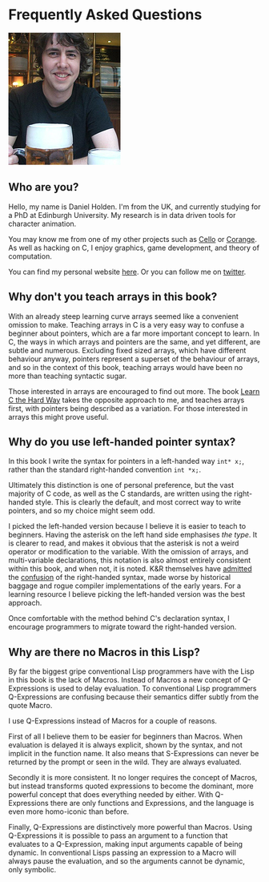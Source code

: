 Frequently Asked Questions
==========================

![me](img/me.png "Me &bull; Drinking a beer")


Who are you?
------------

Hello, my name is Daniel Holden. I'm from the UK, and currently studying for a PhD at Edinburgh University. My research is in data driven tools for character animation.

You may know me from one of my other projects such as [Cello](http://libcello.org) or [Corange](https://github.com/orangeduck/Corangea). As well as hacking on C, I enjoy graphics, game development, and theory of computation.

You can find my personal website [here](http://theorangeduck.com/). Or you can follow me on [twitter](https://twitter.com/anorangeduck).


Why don't you teach arrays in this book?
----------------------------------------

With an already steep learning curve arrays seemed like a convenient omission to make. Teaching arrays in C is a very easy way to confuse a beginner about pointers, which are a far more important concept to learn. In C, the ways in which arrays and pointers are the same, and yet different, are subtle and numerous. Excluding fixed sized arrays, which have different behaviour anyway, pointers represent a superset of the behaviour of arrays, and so in the context of this book, teaching arrays would have been no more than teaching syntactic sugar.

Those interested in arrays are encouraged to find out more. The book [Learn C the Hard Way](http://c.learncodethehardway.org/) takes the opposite approach to me, and teaches arrays first, with pointers being described as a variation. For those interested in arrays this might prove useful.


Why do you use left-handed pointer syntax?
------------------------------------------

In this book I write the syntax for pointers in a left-handed way `int* x;`, rather than the standard right-handed convention `int *x;`.

Ultimately this distinction is one of personal preference, but the vast majority of C code, as well as the C standards, are written using the right-handed style. This is clearly the default, and most correct way to write pointers, and so my choice might seem odd.

I picked the left-handed version because I believe it is easier to teach to beginners. Having the asterisk on the left hand side emphasises *the type*. It is clearer to read, and makes it obvious that the asterisk is not a weird operator or modification to the variable. With the omission of arrays, and multi-variable declarations, this notation is also almost entirely consistent within this book, and when not, it is noted. K&amp;R themselves have [admitted](http://blog.golang.org/gos-declaration-syntax) the [confusion](http://cm.bell-labs.com/cm/cs/who/dmr/chist.html) of the right-handed syntax, made worse by historical baggage and rogue compiler implementations of the early years. For a learning resource I believe picking the left-handed version was the best approach.

Once comfortable with the method behind C's declaration syntax, I encourage programmers to migrate toward the right-handed version.


Why are there no Macros in this Lisp?
-------------------------------------

By far the biggest gripe conventional Lisp programmers have with the Lisp in this book is the lack of Macros. Instead of Macros a new concept of Q-Expressions is used to delay evaluation. To conventional Lisp programmers Q-Expressions are confusing because their semantics differ subtly from the quote Macro.

I use Q-Expressions instead of Macros for a couple of reasons.

First of all I believe them to be easier for beginners than Macros. When evaluation is delayed it is always explicit, shown by the syntax, and not implicit in the function name. It also means that S-Expressions can never be returned by the prompt or seen in the wild. They are always evaluated.

Secondly it is more consistent. It no longer requires the concept of Macros, but instead transforms quoted expressions to become the dominant, more powerful concept that does everything needed by either. With Q-Expressions there are only functions and Expressions, and the language is even more homo-iconic than before.

Finally, Q-Expressions are distinctively more powerful than Macros. Using Q-Expressions it is possible to pass an argument to a function that evaluates to a Q-Expression, making input arguments capable of being dynamic. In conventional Lisps passing an expression to a Macro will always pause the evaluation, and so the arguments cannot be dynamic, only symbolic.
